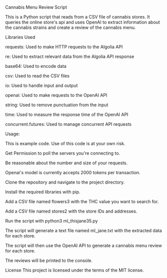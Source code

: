 Cannabis Menu Review Script

This is a Python script that reads from a CSV file of cannabis stores. It queries the online store's api and uses OpenAI to extract information about the cannabis strains and create a review of the cannabis menu.

Libraries Used

requests: Used to make HTTP requests to the Algolia API

re: Used to extract relevant data from the Algolia API response

base64: Used to encode data

csv: Used to read the CSV files

io: Used to handle input and output

openai: Used to make requests to the OpenAI API

string: Used to remove punctuation from the input

time: Used to measure the response time of the OpenAI API

concurrent.futures: Used to manage concurrent API requests



Usage: 


This is example code. Use of this code is at your own risk.

Get Permission to poll the servers you're connecting to.

Be reasonable about the number and size of your requests.

Openai's model is currently accepts 2000 tokens per transaction.

Clone the repository and navigate to the project directory.

Install the required libraries with pip.

Add a CSV file named flowers3 with the THC value you want to search for.

Add a CSV file named stores2 with the store IDs and addresses.

Run the script with python3 ml_thisjane35.py

The script will generate a text file named ml_jane.txt with the extracted data for each store.

The script will then use the OpenAI API to generate a cannabis menu review for each store.

The reviews will be printed to the console.


License
This project is licensed under the terms of the MIT license.
